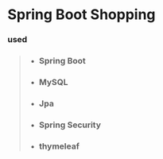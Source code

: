 # Spring Boot Shopping

### used
>* ### Spring Boot
>* ### MySQL
>* ### Jpa
>* ### Spring Security
>* ### thymeleaf
